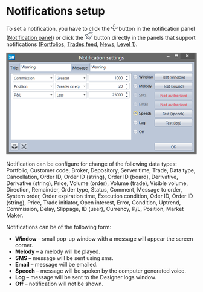 # Notifications setup

To set a notification, you have to click the ![Designer Creation tool 00](../images/Designer_Creation_tool_00.png) button in the notification panel ([Notification panel](Terminal_Notifications_Panel.md)) or click the ![Designer Alert Bell](../images/Designer_Alert_Bell.png) button directly in the panels that support notifications ([Portfolios](Terminal_Panel_Portfolios.md), [Trades feed](Terminal_Tape_Trades.md), [News](Terminal_news.md), [Level 1](Terminal_level1.md)).

![Designer Notifications Setting](../images/Designer_Notifications_Setting.png)

Notification can be configure for change of the following data types: Portfolio, Customer code, Broker, Depository, Server time, Trade, Data type, Cancellation, Order ID, Order ID (string), Order ID (board), Derivative, Derivative (string), Price, Volume (order), Volume (trade), Visible volume, Direction, Remainder, Order type, Status, Comment, Message to order, System order, Order expiration time, Execution condition, Oder ID, Order ID (string), Price, Trade initiator, Open interest, Error, Condition, Uptrend, Commission, Delay, Slippage, ID (user), Currency, P\/L, Position, Market Maker.

Notifications can be of the following form:

- **Window** – small pop\-up window with a message will appear the screen corner.
- **Melody** – a melody will be played.
- **SMS** – message will be sent using sms.
- **Email** – message will be emailed.
- **Speech** – message will be spoken by the computer generated voice.
- **Log** – message will be sent to the Designer logs window.
- **Off** – notification will not be shown.
